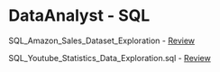 # DataAnalyst - SQL

SQL_Amazon_Sales_Dataset_Exploration - [Review](https://github.com/swatipatel21/DataAnalyst/blob/main/SQL_Amazon_Sales_Dataset_Exploration.sql)

SQL_Youtube_Statistics_Data_Exploration.sql - [Review](https://github.com/swatipatel21/DataAnalyst-SQL/blob/main/SQL_Youtube_Statistics_Data_Exploration.sql)
